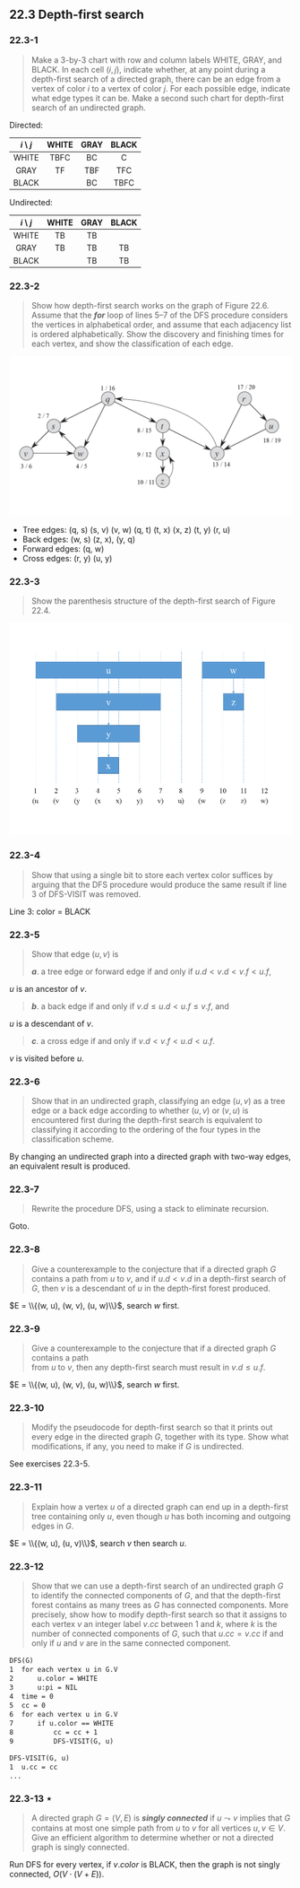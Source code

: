 ## 22.3 Depth-first search

### 22.3-1

> Make a 3-by-3 chart with row and column labels WHITE, GRAY, and BLACK. In each cell $(i, j)$, indicate whether, at any point during a depth-first search of a directed graph, there can be an edge from a vertex of color $i$ to a vertex of color $j$. For each possible edge, indicate what edge types it can be. Make a second such chart for depth-first search of an undirected graph.

Directed:

| $i$ \ $j$ | WHITE | GRAY | BLACK |
| :---: | :---: | :---: | :---: |
| WHITE | TBFC | BC | C |
| GRAY | TF | TBF | TFC |
| BLACK |  | BC | TBFC |

Undirected:

| $i$ \ $j$ | WHITE | GRAY | BLACK |
| :---: | :---: | :---: | :---: |
| WHITE | TB | TB |  |
| GRAY | TB | TB | TB |
| BLACK |  | TB | TB |

### 22.3-2

> Show how depth-first search works on the graph of Figure 22.6. Assume that the _**for**_ loop of lines 5–7 of the DFS procedure considers the vertices in alphabetical order, and assume that each adjacency list is ordered alphabetically. Show the discovery and finishing times for each vertex, and show the classification of each edge.

![](./img/22.3-2_1.png)

* Tree edges: \(q, s\) \(s, v\) \(v, w\) \(q, t\) \(t, x\) \(x, z\) \(t, y\) \(r, u\)
* Back edges: \(w, s\) \(z, x\), \(y, q\)
* Forward edges: \(q, w\)
* Cross edges: \(r, y\) \(u, y\)

### 22.3-3

> Show the parenthesis structure of the depth-first search of Figure 22.4.

![](./img/22.3-3_1.png)

### 22.3-4

> Show that using a single bit to store each vertex color suffices by arguing that the DFS procedure would produce the same result if line 3 of DFS-VISIT was removed.

Line 3: color = BLACK

### 22.3-5

> Show that edge $(u, v)$ is
>
> _**a**_. a tree edge or forward edge if and only if $u.d < v.d < v.f < u.f$,

$u$ is an ancestor of $v$.

> _**b**_. a back edge if and only if $v.d \le u.d < u.f \le v.f$, and

$u$ is a descendant of $v$.

> _**c**_. a cross edge if and only if $v.d < v.f < u.d < u.f$.

$v$ is visited before $u$.

### 22.3-6

> Show that in an undirected graph, classifying an edge $(u, v)$ as a tree edge or a back edge according to whether $(u, v)$ or $(v, u)$ is encountered first during the depth-first search is equivalent to classifying it according to the ordering of the four types in the classification scheme.

By changing an undirected graph into a directed graph with two-way edges, an equivalent result is produced.

### 22.3-7

> Rewrite the procedure DFS, using a stack to eliminate recursion.

Goto.

### 22.3-8

> Give a counterexample to the conjecture that if a directed graph $G$ contains a path from $u$ to $v$, and if $u.d < v.d$ in a depth-first search of $G$, then $v$ is a descendant of $u$ in the depth-first forest produced.

$E = \\{(w, u), (w, v), (u, w)\\}$, search $w$ first.

### 22.3-9

> Give a counterexample to the conjecture that if a directed graph $G$ contains a path  
> from $u$ to $v$, then any depth-first search must result in $v.d \le u.f$.

$E = \\{(w, u), (w, v), (u, w)\\}$, search $w$ first.

### 22.3-10

> Modify the pseudocode for depth-first search so that it prints out every edge in the directed graph $G$, together with its type. Show what modifications, if any, you need to make if $G$ is undirected.

See exercises 22.3-5.

### 22.3-11

> Explain how a vertex $u$ of a directed graph can end up in a depth-first tree containing only $u$, even though $u$ has both incoming and outgoing edges in $G$.

$E = \\{(w, u), (u, v)\\}$, search $v$ then search $u$.

### 22.3-12

> Show that we can use a depth-first search of an undirected graph $G$ to identify the connected components of $G$, and that the depth-first forest contains as many trees as $G$ has connected components. More precisely, show how to modify depth-first search so that it assigns to each vertex $v$ an integer label $v.cc$ between $1$ and $k$, where $k$ is the number of connected components of $G$, such that $u.cc = v.cc$ if and only if $u$ and $v$ are in the same connected component.

```
DFS(G)
1  for each vertex u in G.V
2      u.color = WHITE
3      u:pi = NIL
4  time = 0
5  cc = 0
6  for each vertex u in G.V
7      if u.color == WHITE
8          cc = cc + 1
9          DFS-VISIT(G, u)
```

```
DFS-VISIT(G, u)
1  u.cc = cc
...
```

### 22.3-13 $\star$

> A directed graph $G = (V, E)$ is _**singly connected**_ if $u \leadsto v$ implies that $G$ contains at most one simple path from $u$ to $v$ for all vertices $u, v \in V$. Give an efficient algorithm to determine whether or not a directed graph is singly connected.

Run DFS for every vertex, if $v.color$ is BLACK, then the graph is not singly connected, $O(V\cdot(V+E))$.
